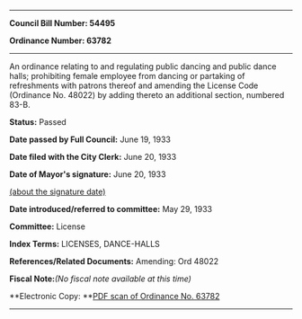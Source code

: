 

********

**Council Bill Number: 54495**
   
**Ordinance Number: 63782**
********

 An ordinance relating to and regulating public dancing and public dance halls; prohibiting female employee from dancing or partaking of refreshments with patrons thereof and amending the License Code (Ordinance No. 48022) by adding thereto an additional section, numbered 83-B.

**Status:** Passed
   
**Date passed by Full Council:** June 19, 1933
   
**Date filed with the City Clerk:** June 20, 1933
   
**Date of Mayor's signature:** June 20, 1933
   
[(about the signature date)](/~public/approvaldate.htm)
   
   
   
**Date introduced/referred to committee:** May 29, 1933
   
**Committee:** License
   
   
**Index Terms:** LICENSES, DANCE-HALLS

**References/Related Documents:** Amending: Ord 48022

**Fiscal Note:**_(No fiscal note available at this time)_

**Electronic Copy: **[PDF scan of Ordinance No. 63782](/~archives/Ordinances/Ord_63782.pdf)

********

